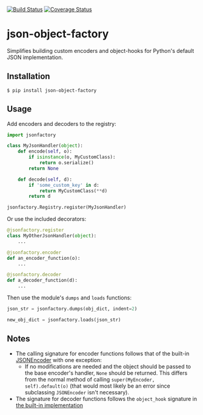[![Build Status](https://travis-ci.org/nocarryr/json-object-factory.svg?branch=master)](https://travis-ci.org/nocarryr/json-object-factory) [![Coverage Status](https://coveralls.io/repos/github/nocarryr/json-object-factory/badge.svg?branch=master)](https://coveralls.io/github/nocarryr/json-object-factory?branch=master)
# json-object-factory
Simplifies building custom encoders and object-hooks for Python's default JSON implementation.

## Installation
```
$ pip install json-object-factory
```
## Usage
Add encoders and decoders to the registry:
```python
import jsonfactory

class MyJsonHandler(object):
    def encode(self, o):
        if isinstance(o, MyCustomClass):
            return o.serialize()
        return None

    def decode(self, d):
        if 'some_custom_key' in d:
            return MyCustomClass(**d)
        return d

jsonfactory.Registry.register(MyJsonHandler)
```
Or use the included decorators:
```python
@jsonfactory.register
class MyOtherJsonHandler(object):
    ...

@jsonfactory.encoder
def an_encoder_function(o):
    ...

@jsonfactory.decoder
def a_decoder_function(d):
    ...
```
Then use the module's `dumps` and `loads` functions:
```python
json_str = jsonfactory.dumps(obj_dict, indent=2)

new_obj_dict = jsonfactory.loads(json_str)
```

## Notes
* The calling signature for encoder functions follows that of the built-in [JSONEncoder](https://docs.python.org/3.5/library/json.html#json.JSONEncoder) with one exception:
    * If no modifications are needed and the object should be passed to the base encoder's handler, `None` should be returned.  This differs from the normal method of calling `super(MyEncoder, self).default(o)` (that would most likely be an error since subclassing `JSONEncoder` isn't necessary).
* The signature for decoder functions follows the `object_hook` signature in [the built-in implementation](https://docs.python.org/3.5/library/json.html#json.load)
